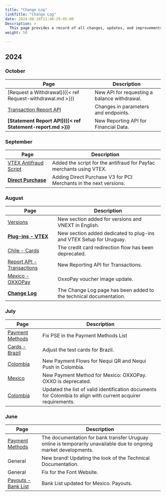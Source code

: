 ```yaml
---
title: "Change Log"
linkTitle: "Change Log"
date: 2024-08-10T11:40:29-05:00
Description: >
  This page provides a record of all changes, updates, and improvements made to the technical documentation. We maintain this log to keep our developer community informed about Bamboo's evolution.
weight: 50

---
```

## 2024

### October
| Page | Description |
|---|---|
| [Request a Withdrawal]({{< ref Request-withdrawal.md >}}) | New API for requesting a balance withdrawal. |
| [Transaction Report API](/en/docs/reporting/transactions-report.html) | Changes in parameters and endpoints. |
| **[Statement Report API]({{< ref Statement-report.md >}})** | New Reporting API for Financial Data. |


### September
| Page | Description |
|---|---|
| [VTEX Antifraud Script](/en/docs/plugins/vtex/vtex_setup.html#antifraud-script) | Added the script for the antifraud for Payfac merchants using VTEX. |
| **[Direct Purchase](/en/docs/versions.html)** | Adding Direct Purchase V3 for PCI Merchants in the next versions. |


### August
| Page | Description |
|---|---|
| [Versions](/en/docs/versions.html) | New section added for versions and VNEXT in English. |
| **[Plug-ins - VTEX](/en/docs/plugins/vtex.html)** | New section added dedicated to plug-ins and VTEX Setup for Uruguay. |
| [Chile - Cards](/en/docs/payment-methods/chile/cl-cards.html#card-payments-using-api-flow) | The credit card redirection flow has been deprecated. |
| [Report API - Transactions](/en/docs/reporting/transactions-report.html) | New Reporting API for Transactions. |
| [Mexico - OXXOPay](/en/docs/payment-methods/mexico/mx-apm.html#response-parameters) | OxxoPay voucher image update. |
| **[Change Log](/en/docs/getting-started/change-log.html)** | The Change Log page has been added to the technical documentation. |

### July
| Page | Description |
|---|---|
| [Payment Methods](/en/docs/getting-started/payment-methods.html#colombia) | Fix PSE in the Payment Methods List |
| [Cards - Brazil](/en/docs/payment-methods/brazil/br-cards.html#testing-cards) | Adjust the test cards for Brazil. |
| [Colombia](/en/docs/payment-methods/colombia/co-apm.html#nequi-qr)| New Payment Flows for Nequi QR and Nequi Push in Colombia. |
| [Mexico](/en/docs/payment-methods/mexico/mx-apm.html#oxxopay)| New Payment Method for Mexico: OXXOPay. OXXO is deprecated. |
| [Colombia](/en/docs/payment-methods/colombia.html#document-types)| Updated the list of valid identification documents for Colombia to align with current acquirer requirements. |

### June
| Page | Description |
|---|---|
| [Payment Methods](/en/docs/payment-methods/uruguay/uy-apm.html#bank-transfers) | The documentation for bank transfer Uruguay online is temporarily unavailable due to ongoing market developments. |
| General | New brand! Updating the look of the Technical Documentation. |
| General | Fix for the Font Website. |
| [Payouts - Bank List](/en/payouts/payouts-api/variables.html#mexico) | Bank List updated for Mexico. Payouts. |